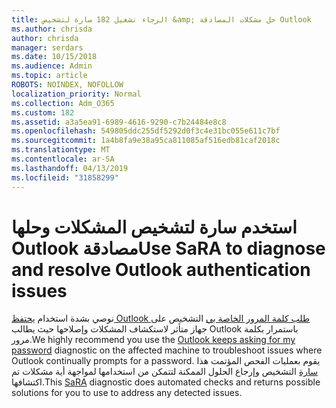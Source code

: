 ```yaml
---
title: الرجاء تشغيل 182 سارة لتشخيص &amp; حل مشكلات المصادقة Outlook
ms.author: chrisda
author: chrisda
manager: serdars
ms.date: 10/15/2018
ms.audience: Admin
ms.topic: article
ROBOTS: NOINDEX, NOFOLLOW
localization_priority: Normal
ms.collection: Adm_O365
ms.custom: 182
ms.assetid: a3a5ea91-6989-4616-9290-c7b24484e8c8
ms.openlocfilehash: 549805ddc255df5292d0f3c4e31bc055e611c7bf
ms.sourcegitcommit: 1a4b8fa9e38a95ca811085af516edb81caf2018c
ms.translationtype: MT
ms.contentlocale: ar-SA
ms.lasthandoff: 04/13/2019
ms.locfileid: "31858299"
---
```

# <a name="use-sara-to-diagnose-and-resolve-outlook-authentication-issues"></a><span data-ttu-id="1db66-102">استخدم سارة لتشخيص المشكلات وحلها Outlook مصادقة</span><span class="sxs-lookup"><span data-stu-id="1db66-102">Use SaRA to diagnose and resolve Outlook authentication issues</span></span>

<span data-ttu-id="1db66-103">نوصي بشدة استخدام [يحتفظ Outlook طلب كلمة المرور الخاصة بي](https://aka.ms/SaRA-OutlookPwdPrompt) التشخيص على جهاز متأثر لاستكشاف المشكلات وإصلاحها حيث يطالب Outlook باستمرار بكلمة مرور.</span><span class="sxs-lookup"><span data-stu-id="1db66-103">We highly recommend you use the [Outlook keeps asking for my password](https://aka.ms/SaRA-OutlookPwdPrompt) diagnostic on the affected machine to troubleshoot issues where Outlook continually prompts for a password.</span></span> <span data-ttu-id="1db66-104">يقوم بعمليات الفحص المؤتمت هذا [سارة](https://diagnostics.office.com/#/) التشخيص وإرجاع الحلول الممكنة لتتمكن من استخدامها لمواجهة أية مشكلات تم اكتشافها.</span><span class="sxs-lookup"><span data-stu-id="1db66-104">This [SaRA](https://diagnostics.office.com/#/) diagnostic does automated checks and returns possible solutions for you to use to address any detected issues.</span></span>
